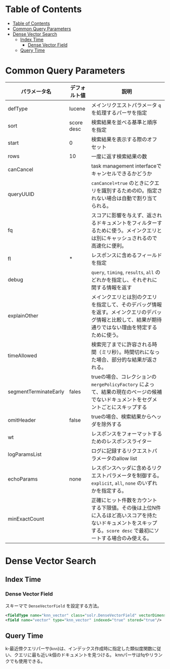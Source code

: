 # Table of Contents

- [Table of Contents](#table-of-contents)
- [Common Query Parameters](#common-query-parameters)
- [Dense Vector Search](#dense-vector-search)
  - [Index Time](#index-time)
    - [Dense Vector Field](#dense-vector-field)
  - [Query Time](#query-time)

# Common Query Parameters

| パラメータ名          | デフォルト値 | 説明                                                                                                                                                           |
| --------------------- | ------------ | -------------------------------------------------------------------------------------------------------------------------------------------------------------- |
| defType               | lucene       | メインリクエストパラメータ `q` を処理するパーサを指定                                                                                                          |
| sort                  | score desc   | 検索結果を並べる基準と順序を指定                                                                                                                               |
| start                 | 0            | 検索結果を表示する際のオフセット                                                                                                                               |
| rows                  | 10           | 一度に返す検索結果の数                                                                                                                                         |
| canCancel             |              | task management interfaceでキャンセルできるかどうか                                                                                                            |
| queryUUID             |              | `canCancel=true` のときにクエリを識別するためのID。指定されない場合は自動で割り当てられる。                                                                    |
| fq                    |              | スコアに影響を与えず、返されるドキュメントをフィルターするために使う。メインクエリとは別にキャッシュされるので高速化に便利。                                   |
| fl                    | *            | レスポンスに含めるフィールドを指定                                                                                                                             |
| debug                 |              | `query`, `timing`, `results`, `all` のどれかを指定し、それぞれに関する情報を返す                                                                               |
| explainOther          |              | メインクエリとは別のクエリを指定して、そのデバッグ情報を返す。メインクエリのデバッグ情報と比較して、結果が期待通りではない理由を特定するために使う。           |
| timeAllowed           |              | 検索完了までに許容される時間（ミリ秒）。時間切れになった場合、部分的な結果が返される。                                                                         |
| segmentTerminateEarly | fales        | trueの場合、コレクションの `mergePolicyFactory` によって、結果の現在のページの候補でないドキュメントをセグメントごとにスキップする                             |
| omitHeader            | false        | trueの場合、検索結果からヘッダを除外する                                                                                                                       |
| wt                    |              | レスポンスをフォーマットするためのレスポンスライター                                                                                                           |
| logParamsList         |              | ログに記録するリクエストパラメータのallow list                                                                                                                 |
| echoParams            | none         | レスポンスヘッダに含めるリクエストパラメータを制御する。`explicit`, `all`, `none` のいずれかを指定する。                                                       |
| minExactCount         |              | 正確にヒット件数をカウントする下限値。その後は上位N件に入るほど高いスコアを持たないドキュメントをスキップする。`score desc` で最初にソートする場合のみ使える。 |

# Dense Vector Search

## Index Time

### Dense Vector Field

スキーマで `DenseVectorField` を設定する方法。

```xml
<fieldType name="knn_vector" class="solr.DenseVectorField" vectorDimension="4" similarityFunction="cosine"/>
<field name="vector" type="knn_vector" indexed="true" stored="true"/>
```

## Query Time

k-最近傍クエリパーサ(`knn`)は、インデックス作成時に指定した類似度関数に従い、クエリに最も近いk個のドキュメントを見つける。
knnパーサはfqやリランクでも使用できる。

